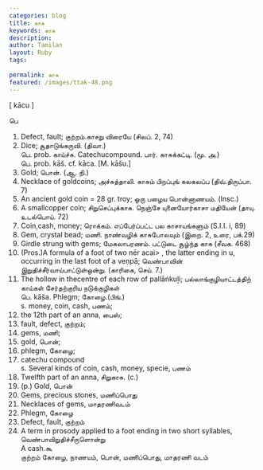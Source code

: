 ```yaml
---
categories: blog
title: காசு
keywords: காசு
description: 
author: Tamilan
layout: Ruby
tags: 
 
permalink: காசு
featured: /images/ttak-48.png
---
```

  
[ kācu ]  
  
பெ  
1. Defect, fault; குற்றம்.காசறு விரையே (சிலப். 2, 74)  
2. Dice; சூதாடுங்கருவி. (திவா.)  
பெ. prob. காய்ச்சு. Catechucompound. பார். காசுக்கட்டி. (மூ. அ.)  
பெ. prob. kāš. cf. kāca. [M. kāšu.]  
1. Gold; பொன். (ஆ. நி.)  
2. Necklace of goldcoins; அச்சுத்தாலி. காசும் பிறப்புங் கலகலப்ப (திவ்.திருப்பா. 7)  
3. An ancient gold coin = 28 gr. troy; ஒரு பழைய பொன்னாணயம். (Insc.)  
4. A smallcopper coin; சிறுசெப்புக்காசு. நெஞ்சே யுனையோர்காசா மதியேன் (தாயு. உடல்பொய். 72)  
5. Coin,cash, money; ரொக்கம். எப்பேர்ப்பட்ட பல காசாயங்களும் (S.I.I. i, 89)  
6. Gem, crystal bead; மணி. நாண்வழிக் காசுபோலவும் (இறை. 2, உரை, பக்.29)  
7. Girdle strung with gems; மேகலாபரணம். பட்டுடை சூழ்ந்த காசு (சீவக. 468)  
8. (Pros.)A formula of a foot of two nēr acai> , the latter ending in u, occurring in the last foot of a veṇpā; வெண்பாவின் இறுதிச்சீர்வாய்பாட்டுள்ஒன்று. (காரிகை, செய். 7.)  
9. The hollow in thecentre of each row of pallāṅkuḻi; பல்லாங்குழியாட்டத்திற் காய்கள் சேர்தற்குரிய நடுக்குழிகள்  
பெ. kāša. Phlegm; கோழை.(பிங்.)  
s. money, coin, cash, பணம்;  
2. the 12th part of an anna, பைஸ்;  
3. fault, defect, குற்றம்;  
4. gems, மணி;  
5. gold, பொன்;  
6. phlegm, கோழை;  
7. catechu compound  
s. Several kinds of coin, cash, money, specie, பணம்  
2. Twelfth part of an anna, சிறுகாசு. (c.)  
3. (p.) Gold, பொன்  
4. Gems, precious stones, மணிப்பொது  
5. Necklaces of gems, மாதரணிவடம்  
6. Phlegm, கோழை  
7. Defect, fault, குற்றம்  
8. A term in prosody applied to a foot ending in two short syllables, வெண்பாவிறுதிச்சீருளொன்று  
A cash.கூ  
குற்றம் கோழை, நாணயம், பொன், மணிப்பொது, மாதரணி வடம்